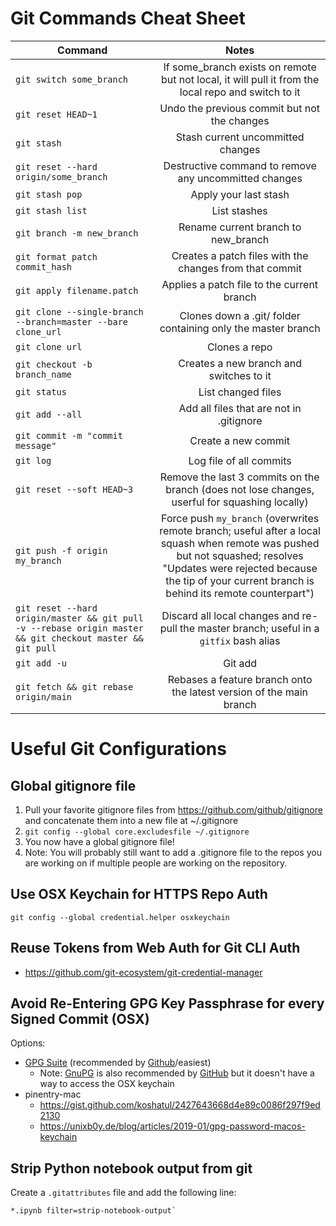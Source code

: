 # Git Commands Cheat Sheet
| Command        | Notes           | 
| ------------- |:-------------:| 
| `git switch some_branch` | If some_branch exists on remote but not local, it will pull it from the local repo and switch to it |
| `git reset HEAD~1` | Undo the previous commit but not the changes | 
| `git stash` | Stash current uncommitted changes |
| `git reset --hard origin/some_branch` | Destructive command to remove any uncommitted changes |
| `git stash pop` | Apply your last stash |
| `git stash list` | List stashes |
| `git branch -m new_branch` | Rename current branch to new_branch |
| `git format patch commit_hash` | Creates a patch files with the changes from that commit |
| `git apply filename.patch` | Applies a patch file to the current branch |
| `git clone --single-branch --branch=master --bare clone_url` | Clones down a .git/ folder containing only the master branch |
| `git clone url` | Clones a repo |
| `git checkout -b branch_name` | Creates a new branch and switches to it |
| `git status` | List changed files |
| `git add --all` | Add all files that are not in .gitignore |
| `git commit -m "commit message"` | Create a new commit |
| `git log` | Log file of all commits |
| `git reset --soft HEAD~3`| Remove the last 3 commits on the branch (does not lose changes, userful for squashing locally) |
| `git push -f origin my_branch` | Force push `my_branch` (overwrites remote branch; useful after a local squash when remote was pushed but not squashed; resolves "Updates were rejected because the tip of your current branch is behind its remote counterpart") |
| `git reset --hard origin/master && git pull -v --rebase origin master && git checkout master && git pull` | Discard all local changes and re-pull the master branch; useful in a `gitfix` bash alias |
| `git add -u` | Git add | Only adds currently tracked files (which have been modified) to the staging area and also checks if they have been deleted (if yes, they are removed from staging area). Does not stage new files |
| `git fetch && git rebase origin/main` | Rebases a feature branch onto the latest version of the main branch  |

# Useful Git Configurations
## Global gitignore file
1. Pull your favorite gitignore files from https://github.com/github/gitignore and concatenate them into a new file at ~/.gitignore
2. `git config --global core.excludesfile ~/.gitignore`
3. You now have a global gitignore file! 
4. Note: You will probably still want to add a .gitignore file to the repos you are working on if multiple people are working on the repository.

## Use OSX Keychain for HTTPS Repo Auth
`git config --global credential.helper osxkeychain`

## Reuse Tokens from Web Auth for Git CLI Auth
- https://github.com/git-ecosystem/git-credential-manager

## Avoid Re-Entering GPG Key Passphrase for every Signed Commit (OSX)
Options:
- [GPG Suite](https://gpgtools.org/) (recommended by [Github](https://docs.github.com/en/authentication/managing-commit-signature-verification/signing-commits)/easiest)
  - Note: [GnuPG](https://www.gnupg.org/download/) is also recommended by [GitHub](https://docs.github.com/en/authentication/managing-commit-signature-verification/generating-a-new-gpg-key) but it doesn't have a way to access the OSX keychain
- pinentry-mac
  - https://gist.github.com/koshatul/2427643668d4e89c0086f297f9ed2130
  - https://unixb0y.de/blog/articles/2019-01/gpg-password-macos-keychain

## Strip Python notebook output from git
Create a `.gitattributes` file and add the following line:
```
*.ipynb filter=strip-notebook-output`
``` 
